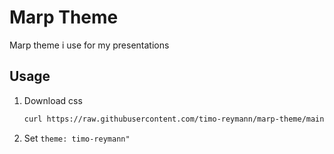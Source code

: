 Marp Theme
===

Marp theme i use for my presentations

## Usage

1. Download css
    ```sh
    curl https://raw.githubusercontent.com/timo-reymann/marp-theme/main/theme.css > theme.css
    ```
2. Set `theme: timo-reymann"`
